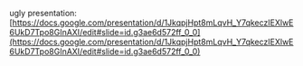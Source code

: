 ugly presentation: [https://docs.google.com/presentation/d/1JkqpjHpt8mLqvH_Y7qkeczIEXlwE6UkD7Tpo8GInAXI/edit#slide=id.g3ae6d572ff_0_0](https://docs.google.com/presentation/d/1JkqpjHpt8mLqvH_Y7qkeczIEXlwE6UkD7Tpo8GInAXI/edit#slide=id.g3ae6d572ff_0_0)
